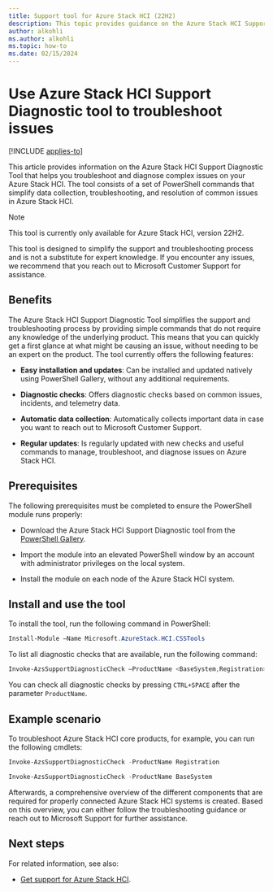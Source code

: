 ```yaml
---
title: Support tool for Azure Stack HCI (22H2)
description: This topic provides guidance on the Azure Stack HCI Support Diagnostic Tool for Azure Stack HCI, version 22H2.
author: alkohli
ms.author: alkohli
ms.topic: how-to
ms.date: 02/15/2024
---
```


# Use Azure Stack HCI Support Diagnostic tool to troubleshoot issues 

[!INCLUDE [applies-to](../../includes/hci-applies-to-22h2.md)]

This article provides information on the Azure Stack HCI Support Diagnostic Tool that helps you troubleshoot and diagnose complex issues on your Azure Stack HCI. The tool consists of a set of PowerShell commands that simplify data collection, troubleshooting, and resolution of common issues in Azure Stack HCI.

> [!NOTE]
> This tool is currently only available for Azure Stack HCI, version 22H2.

This tool is designed to simplify the support and troubleshooting process and is not a substitute for expert knowledge. If you encounter any issues, we recommend that you reach out to Microsoft Customer Support for assistance.



## Benefits

The Azure Stack HCI Support Diagnostic Tool simplifies the support and troubleshooting process by providing simple commands that do not require any knowledge of the underlying product. This means that you can quickly get a first glance at what might be causing an issue, without needing to be an expert on the product. The tool currently offers the following features:

- **Easy installation and updates**: Can be installed and updated natively using PowerShell Gallery, without any additional requirements.

- **Diagnostic checks**: Offers diagnostic checks based on common issues, incidents, and telemetry data.

- **Automatic data collection**: Automatically collects important data in case you want to reach out to Microsoft Customer Support.

- **Regular updates**: Is regularly updated with new checks and useful commands to manage, troubleshoot, and diagnose issues on Azure Stack HCI.

## Prerequisites

The following prerequisites must be completed to ensure the PowerShell module runs properly:

- Download the Azure Stack HCI Support Diagnostic tool from the [PowerShell Gallery](https://www.powershellgallery.com/packages?q=hci).

- Import the module into an elevated PowerShell window by an account with administrator privileges on the local system.

- Install the  module on each node of the Azure Stack HCI system.

## Install and use the tool

To install the tool, run the following command in PowerShell:

```powershell
Install-Module –Name Microsoft.AzureStack.HCI.CSSTools
```

To list all diagnostic checks that are available, run the following command: 

```powershell
Invoke-AzsSupportDiagnosticCheck –ProductName <BaseSystem,Registration>
```

You can check all diagnostic checks by pressing `CTRL+SPACE` after the parameter `ProductName`.

## Example scenario

To troubleshoot Azure Stack HCI core products, for example, you can run the following cmdlets:

```powershell
Invoke-AzsSupportDiagnosticCheck -ProductName Registration
```

```powershell
Invoke-AzsSupportDiagnosticCheck -ProductName BaseSystem
```

Afterwards, a comprehensive overview of the different components that are required for properly connected Azure Stack HCI systems is created. Based on this overview, you can either follow the troubleshooting guidance or reach out to Microsoft Support for further assistance.

## Next steps

For related information, see also:

- [Get support for Azure Stack HCI](get-support.md).
